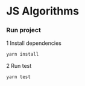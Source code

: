 # JS Algorithms

### Run project

1 Install dependencies

```bash
yarn install
```


2 Run test

```bash
yarn test
```